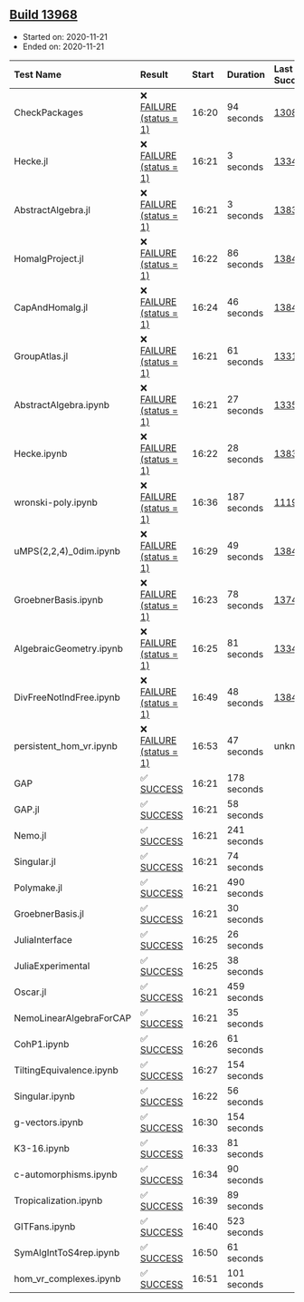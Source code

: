 ## [Build 13968](https://oscarci.mathematik.uni-kl.de/job/oscar/13968/)

* Started on: 2020-11-21
* Ended on: 2020-11-21

| Test Name    | Result | Start | Duration | Last Success | First Failure |
|:-------------|:-------|:------|:---------|:-------------|:--------------|
| CheckPackages | ❌ [FAILURE (status = 1)](https://oscarci.mathematik.uni-kl.de/job/oscar/13968/artifact/logs/build-13968/CheckPackages.log) | 16:20 | 94 seconds | [13085](https://oscarci.mathematik.uni-kl.de/job/oscar/13085/) | [13086](https://oscarci.mathematik.uni-kl.de/job/oscar/13086/) |
| Hecke.jl | ❌ [FAILURE (status = 1)](https://oscarci.mathematik.uni-kl.de/job/oscar/13968/artifact/logs/build-13968/Hecke.jl.log) | 16:21 | 3 seconds | [13341](https://oscarci.mathematik.uni-kl.de/job/oscar/13341/) | [13342](https://oscarci.mathematik.uni-kl.de/job/oscar/13342/) |
| AbstractAlgebra.jl | ❌ [FAILURE (status = 1)](https://oscarci.mathematik.uni-kl.de/job/oscar/13968/artifact/logs/build-13968/AbstractAlgebra.jl.log) | 16:21 | 3 seconds | [13837](https://oscarci.mathematik.uni-kl.de/job/oscar/13837/) | [13838](https://oscarci.mathematik.uni-kl.de/job/oscar/13838/) |
| HomalgProject.jl | ❌ [FAILURE (status = 1)](https://oscarci.mathematik.uni-kl.de/job/oscar/13968/artifact/logs/build-13968/HomalgProject.jl.log) | 16:22 | 86 seconds | [13845](https://oscarci.mathematik.uni-kl.de/job/oscar/13845/) | [13846](https://oscarci.mathematik.uni-kl.de/job/oscar/13846/) |
| CapAndHomalg.jl | ❌ [FAILURE (status = 1)](https://oscarci.mathematik.uni-kl.de/job/oscar/13968/artifact/logs/build-13968/CapAndHomalg.jl.log) | 16:24 | 46 seconds | [13845](https://oscarci.mathematik.uni-kl.de/job/oscar/13845/) | [13846](https://oscarci.mathematik.uni-kl.de/job/oscar/13846/) |
| GroupAtlas.jl | ❌ [FAILURE (status = 1)](https://oscarci.mathematik.uni-kl.de/job/oscar/13968/artifact/logs/build-13968/GroupAtlas.jl.log) | 16:21 | 61 seconds | [13311](https://oscarci.mathematik.uni-kl.de/job/oscar/13311/) | [13312](https://oscarci.mathematik.uni-kl.de/job/oscar/13312/) |
| AbstractAlgebra.ipynb | ❌ [FAILURE (status = 1)](https://oscarci.mathematik.uni-kl.de/job/oscar/13968/artifact/logs/build-13968/AbstractAlgebra.ipynb.log) | 16:21 | 27 seconds | [13355](https://oscarci.mathematik.uni-kl.de/job/oscar/13355/) | [13356](https://oscarci.mathematik.uni-kl.de/job/oscar/13356/) |
| Hecke.ipynb | ❌ [FAILURE (status = 1)](https://oscarci.mathematik.uni-kl.de/job/oscar/13968/artifact/logs/build-13968/Hecke.ipynb.log) | 16:22 | 28 seconds | [13837](https://oscarci.mathematik.uni-kl.de/job/oscar/13837/) | [13838](https://oscarci.mathematik.uni-kl.de/job/oscar/13838/) |
| wronski-poly.ipynb | ❌ [FAILURE (status = 1)](https://oscarci.mathematik.uni-kl.de/job/oscar/13968/artifact/logs/build-13968/wronski-poly.ipynb.log) | 16:36 | 187 seconds | [11192](https://oscarci.mathematik.uni-kl.de/job/oscar/11192/) | [11193](https://oscarci.mathematik.uni-kl.de/job/oscar/11193/) |
| uMPS(2,2,4)_0dim.ipynb | ❌ [FAILURE (status = 1)](https://oscarci.mathematik.uni-kl.de/job/oscar/13968/artifact/logs/build-13968/uMPS-2-2-4-_0dim.ipynb.log) | 16:29 | 49 seconds | [13841](https://oscarci.mathematik.uni-kl.de/job/oscar/13841/) | [13842](https://oscarci.mathematik.uni-kl.de/job/oscar/13842/) |
| GroebnerBasis.ipynb | ❌ [FAILURE (status = 1)](https://oscarci.mathematik.uni-kl.de/job/oscar/13968/artifact/logs/build-13968/GroebnerBasis.ipynb.log) | 16:23 | 78 seconds | [13748](https://oscarci.mathematik.uni-kl.de/job/oscar/13748/) | [13749](https://oscarci.mathematik.uni-kl.de/job/oscar/13749/) |
| AlgebraicGeometry.ipynb | ❌ [FAILURE (status = 1)](https://oscarci.mathematik.uni-kl.de/job/oscar/13968/artifact/logs/build-13968/AlgebraicGeometry.ipynb.log) | 16:25 | 81 seconds | [13341](https://oscarci.mathematik.uni-kl.de/job/oscar/13341/) | [13342](https://oscarci.mathematik.uni-kl.de/job/oscar/13342/) |
| DivFreeNotIndFree.ipynb | ❌ [FAILURE (status = 1)](https://oscarci.mathematik.uni-kl.de/job/oscar/13968/artifact/logs/build-13968/DivFreeNotIndFree.ipynb.log) | 16:49 | 48 seconds | [13845](https://oscarci.mathematik.uni-kl.de/job/oscar/13845/) | [13846](https://oscarci.mathematik.uni-kl.de/job/oscar/13846/) |
| persistent_hom_vr.ipynb | ❌ [FAILURE (status = 1)](https://oscarci.mathematik.uni-kl.de/job/oscar/13968/artifact/logs/build-13968/persistent_hom_vr.ipynb.log) | 16:53 | 47 seconds | unknown | unknown |
| GAP | ✅ [SUCCESS](https://oscarci.mathematik.uni-kl.de/job/oscar/13968/artifact/logs/build-13968/GAP.log) | 16:21 | 178 seconds |  |  |
| GAP.jl | ✅ [SUCCESS](https://oscarci.mathematik.uni-kl.de/job/oscar/13968/artifact/logs/build-13968/GAP.jl.log) | 16:21 | 58 seconds |  |  |
| Nemo.jl | ✅ [SUCCESS](https://oscarci.mathematik.uni-kl.de/job/oscar/13968/artifact/logs/build-13968/Nemo.jl.log) | 16:21 | 241 seconds |  |  |
| Singular.jl | ✅ [SUCCESS](https://oscarci.mathematik.uni-kl.de/job/oscar/13968/artifact/logs/build-13968/Singular.jl.log) | 16:21 | 74 seconds |  |  |
| Polymake.jl | ✅ [SUCCESS](https://oscarci.mathematik.uni-kl.de/job/oscar/13968/artifact/logs/build-13968/Polymake.jl.log) | 16:21 | 490 seconds |  |  |
| GroebnerBasis.jl | ✅ [SUCCESS](https://oscarci.mathematik.uni-kl.de/job/oscar/13968/artifact/logs/build-13968/GroebnerBasis.jl.log) | 16:21 | 30 seconds |  |  |
| JuliaInterface | ✅ [SUCCESS](https://oscarci.mathematik.uni-kl.de/job/oscar/13968/artifact/logs/build-13968/JuliaInterface.log) | 16:25 | 26 seconds |  |  |
| JuliaExperimental | ✅ [SUCCESS](https://oscarci.mathematik.uni-kl.de/job/oscar/13968/artifact/logs/build-13968/JuliaExperimental.log) | 16:25 | 38 seconds |  |  |
| Oscar.jl | ✅ [SUCCESS](https://oscarci.mathematik.uni-kl.de/job/oscar/13968/artifact/logs/build-13968/Oscar.jl.log) | 16:21 | 459 seconds |  |  |
| NemoLinearAlgebraForCAP | ✅ [SUCCESS](https://oscarci.mathematik.uni-kl.de/job/oscar/13968/artifact/logs/build-13968/NemoLinearAlgebraForCAP.log) | 16:21 | 35 seconds |  |  |
| CohP1.ipynb | ✅ [SUCCESS](https://oscarci.mathematik.uni-kl.de/job/oscar/13968/artifact/logs/build-13968/CohP1.ipynb.log) | 16:26 | 61 seconds |  |  |
| TiltingEquivalence.ipynb | ✅ [SUCCESS](https://oscarci.mathematik.uni-kl.de/job/oscar/13968/artifact/logs/build-13968/TiltingEquivalence.ipynb.log) | 16:27 | 154 seconds |  |  |
| Singular.ipynb | ✅ [SUCCESS](https://oscarci.mathematik.uni-kl.de/job/oscar/13968/artifact/logs/build-13968/Singular.ipynb.log) | 16:22 | 56 seconds |  |  |
| g-vectors.ipynb | ✅ [SUCCESS](https://oscarci.mathematik.uni-kl.de/job/oscar/13968/artifact/logs/build-13968/g-vectors.ipynb.log) | 16:30 | 154 seconds |  |  |
| K3-16.ipynb | ✅ [SUCCESS](https://oscarci.mathematik.uni-kl.de/job/oscar/13968/artifact/logs/build-13968/K3-16.ipynb.log) | 16:33 | 81 seconds |  |  |
| c-automorphisms.ipynb | ✅ [SUCCESS](https://oscarci.mathematik.uni-kl.de/job/oscar/13968/artifact/logs/build-13968/c-automorphisms.ipynb.log) | 16:34 | 90 seconds |  |  |
| Tropicalization.ipynb | ✅ [SUCCESS](https://oscarci.mathematik.uni-kl.de/job/oscar/13968/artifact/logs/build-13968/Tropicalization.ipynb.log) | 16:39 | 89 seconds |  |  |
| GITFans.ipynb | ✅ [SUCCESS](https://oscarci.mathematik.uni-kl.de/job/oscar/13968/artifact/logs/build-13968/GITFans.ipynb.log) | 16:40 | 523 seconds |  |  |
| SymAlgIntToS4rep.ipynb | ✅ [SUCCESS](https://oscarci.mathematik.uni-kl.de/job/oscar/13968/artifact/logs/build-13968/SymAlgIntToS4rep.ipynb.log) | 16:50 | 61 seconds |  |  |
| hom_vr_complexes.ipynb | ✅ [SUCCESS](https://oscarci.mathematik.uni-kl.de/job/oscar/13968/artifact/logs/build-13968/hom_vr_complexes.ipynb.log) | 16:51 | 101 seconds |  |  |
